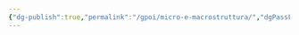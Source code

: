 ```yaml
---
{"dg-publish":true,"permalink":"/gpoi/micro-e-macrostruttura/","dgPassFrontmatter":true,"noteIcon":"","created":"2024-12-31T14:06:28.605+01:00","updated":"2024-12-31T14:30:07.830+01:00"}
---
```


